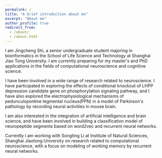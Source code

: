 ```yaml
---
permalink: /
title: "A brief introduction about me"
excerpt: "About me"
author_profile: true
redirect_from: 
  - /about/
  - /about.html
---
```


I am Jingcheng Shi, a senior undergraduate student majoring in bioinformatics in the School of Life Science and Technology at Shanghai Jiao Tong University. I am currently preparing for my master's and PhD applications in the fields of computational neuroscience and cognitive science.

I have been involved in a wide range of research related to neuroscience. I have participated in exploring the effects of conditional knockout of LHPP depression candidate gene on phosphorylation signaling pathway, and I have also explored the electrophysiological mechanisms of pedunculopontine tegmental nucleus(PPN) in a model of Parkinson's pathology by recording neural activities in mouse brain. 

I am also interested in the integration of artificial intelligence and brain science, and have been involved in building a classification model of neuropeptide segments based on word2vec and recurrent neural networks. 

Currently I am working with Songting Li at Institute of Natural Sciences, Shanghai Jiaotong University on research related to computational neuroscience, with a focus on modeling of working memory by recurrent neural networks.




